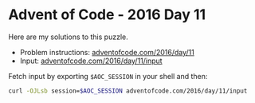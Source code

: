 # Advent of Code - 2016 Day 11
Here are my solutions to this puzzle.

* Problem instructions: [adventofcode.com/2016/day/11](https://adventofcode.com/2016/day/11)
* Input: [adventofcode.com/2016/day/11/input](https://adventofcode.com/2016/day/11/input)

Fetch input by exporting `$AOC_SESSION` in your shell and then:
```bash
curl -OJLsb session=$AOC_SESSION adventofcode.com/2016/day/11/input
```
